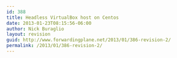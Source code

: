 ```yaml
---
id: 388
title: Headless VirtualBox host on Centos
date: 2013-01-23T08:15:56-06:00
author: Nick Buraglio
layout: revision
guid: http://www.forwardingplane.net/2013/01/386-revision-2/
permalink: /2013/01/386-revision-2/
---
```

